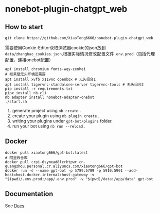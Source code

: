 # nonebot-plugin-chatgpt_web

## How to start
```
git clone https://github.com/XiaoTong6666/nonebot-plugin-chatgpt_web
```
需要使用Cookie-Editor获取浏览器cookie的json放到`data/zhanghao_cookies.json`,根据实际情况修改配置文件`.env.prod`（包括代理配置，连接onebot配置）
```
apt install chromium fonts-wqy-zenhei 
# 如果是无头环境还需要
apt install xvfb x11vnc openbox # 无头组合1
apt install tigervnc-standalone-server tigervnc-tools # 无头组合2
pip install -r requirements.txt
pipx install nb-cli
nb adapter install nonebot-adapter-onebot
./start.sh
```
1. generate project using `nb create` .
2. create your plugin using `nb plugin create` .
3. writing your plugins under `gpt-bot/plugins` folder.
4. run your bot using `nb run --reload` .
## Docker
```
docker pull xiaotong666/gpt-bot:latest
# 阿里云仓库
docker pull crpi-6symead8lcrbtpwr.cn-guangzhou.personal.cr.aliyuncs.com/xiaotong666/gpt-bot 
docker run -d --name gpt-bot -p 5789:5789 -p 5910:5901 --add-host=host.docker.internal:host-gateway -v "$(pwd)/.env.prod:/app/.env.prod" -v "$(pwd)/data:/app/data" gpt-bot
```

## Documentation

See [Docs](https://nonebot.dev/)
